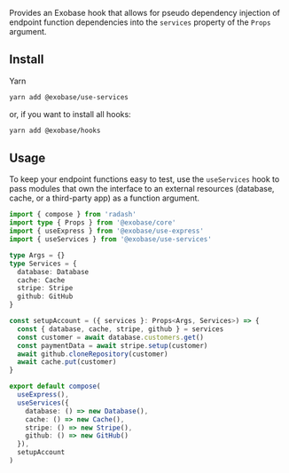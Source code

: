 Provides an Exobase hook that allows for pseudo dependency injection of endpoint function dependencies into the `services` property of the `Props` argument.

## Install

Yarn

```sh
yarn add @exobase/use-services
```

or, if you want to install all hooks:

```sh
yarn add @exobase/hooks
```

## Usage

To keep your endpoint functions easy to test, use the `useServices` hook to pass modules that own the interface to an external resources (database, cache, or a third-party app) as a function argument.

```ts
import { compose } from 'radash'
import type { Props } from '@exobase/core'
import { useExpress } from '@exobase/use-express'
import { useServices } from '@exobase/use-services'

type Args = {}
type Services = {
  database: Database
  cache: Cache
  stripe: Stripe
  github: GitHub
}

const setupAccount = ({ services }: Props<Args, Services>) => {
  const { database, cache, stripe, github } = services
  const customer = await database.customers.get()
  const paymentData = await stripe.setup(customer)
  await github.cloneRepository(customer)
  await cache.put(customer)
}

export default compose(
  useExpress(),
  useServices({
    database: () => new Database(),
    cache: () => new Cache(),
    stripe: () => new Stripe(),
    github: () => new GitHub()
  }),
  setupAccount
)
```
